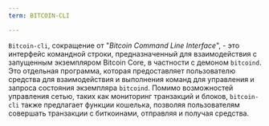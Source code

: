 ```yaml
---
term: BITCOIN-CLI

---
```

`Bitcoin-cli`, сокращение от "*Bitcoin Command Line Interface*", - это интерфейс командной строки, предназначенный для взаимодействия с запущенным экземпляром Bitcoin Core, в частности с демоном `bitcoind`. Это отдельная программа, которая предоставляет пользователю средства для взаимодействия и выполнения команд для управления и запроса состояния экземпляра `bitcoind`. Помимо возможностей управления сетью, таких как мониторинг транзакций и блоков, `bitcoin-cli` также предлагает функции кошелька, позволяя пользователям совершать транзакции с биткоинами, отправляя и получая средства.